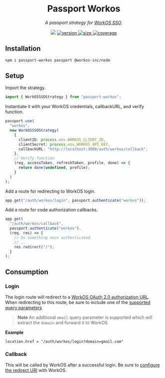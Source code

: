 <h1 align="center">Passport Workos</h1>
<p align="center"><i>A passport strategy for <a href="https://workos.com/docs/reference/sso">WorkOS SSO</a>.</i></p>

<p align="center">
  <img src="https://img.shields.io/github/checks-status/andyrichardson/passport-workos/master.svg" />
  <a href="https://npmjs.com/package/passport-workos">
    <img src="https://img.shields.io/npm/v/passport-workos.svg" alt="version" />
  </a>
  <a href="https://bundlephobia.com/result?p=passport-workos">
    <img src="https://img.shields.io/bundlephobia/minzip/passport-workos.svg" alt="size" />
  </a>
  <a href="https://codecov.io/gh/andyrichardson/passport-workos">
    <img src="https://img.shields.io/codecov/c/github/andyrichardson/passport-workos.svg" alt="coverage">
  </a>
</p>

## Installation

```sh
npm i passport-workos passport @workos-inc/node
```

## Setup

Import the strategy.

```ts
import { WorkOSSSOStrategy } from "passport-workos";
```

Instantiate it with your WorkOS credentials, callbackURL, and verify function.

```ts
passport.use(
  "workos",
  new WorkOSSSOStrategy(
    {
      clientID: process.env.WORKOS_CLIENT_ID,
      clientSecret: process.env.WORKOS_API_KEY,
      callbackURL: "http://localhost:3000/auth/workos/callback",
    },
    // Verify function
    (req, accessToken, refreshToken, profile, done) => {
      return done(undefined, profile);
    }
  )
);
```

Add a route for redirecting to WorkOS login.

```ts
app.get("/auth/workos/login", passport.authenticate("workos"));
```

Add a route for code authorization callbacks.

```ts
app.get(
  "/auth/workos/callback",
  passport.authenticate("workos"),
  (req, res) => {
    // Do something once authenticated
    // ..
    res.redirect("/");
  }
);
```

## Consumption

### Login

The login route will redirect to a [WorkOS OAuth 2.0 authorization URL](https://workos.com/docs/reference/sso/authorize/get). When redirecting to this route, be sure to include one of the [supported query parameters](https://workos.com/docs/reference/sso/authorize/get#authorize-get-parameters)

> **Note**
> An additional `email` query parameter is supported which will extract the `domain` and forward it to WorkOS

**Example**

```
location.href = "/auth/workos/login?domain=gmail.com"
```

### Callback

This will be called by WorkOS after a successful login. Be sure to [configure the redirect URI](https://workos.com/docs/sso/guide/set-redirect-uri) with WorkOS.
